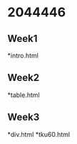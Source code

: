 # 2044446
## Week1
*intro.html

## Week2
*table.html

## Week3
*div.html
*tku60.html




<!--stackedit_data:
eyJoaXN0b3J5IjpbLTU1MDk1NjE4XX0=
-->